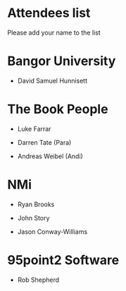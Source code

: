 Attendees list
==============

Please add your name to the list

# Bangor University


* David Samuel Hunnisett

# The Book People

* Luke Farrar

* Darren Tate (Para)

* Andreas Weibel (Andi)

# NMi

* Ryan Brooks
* John Story

* Jason Conway-Williams

# 95point2 Software

* Rob Shepherd

